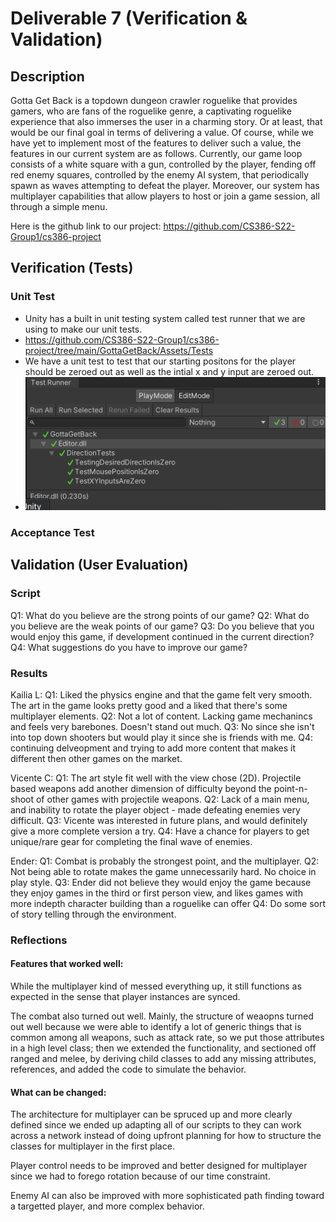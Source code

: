 # Deliverable 7 (Verification & Validation)

## Description
Gotta Get Back is a topdown dungeon crawler roguelike that provides gamers, who are fans of the roguelike genre, a captivating roguelike experience that also immerses the user in a charming story.
Or at least, that would be our final goal in terms of delivering a value. Of course, while we have yet to implement most of the features to deliver such a value, the features in our current system are as follows.
Currently, our game loop consists of a white square with a gun, controlled by the player, fending off red enemy squares, controlled by the enemy AI system, that periodically spawn as waves attempting to defeat the player.
Moreover, our system has multiplayer capabilities that allow players to host or join a game session, all through a simple menu.

Here is the github link to our project: https://github.com/CS386-S22-Group1/cs386-project

## Verification (Tests)
### Unit Test
- Unity has a built in unit testing system called test runner that we are using to make our unit tests.
- https://github.com/CS386-S22-Group1/cs386-project/tree/main/GottaGetBack/Assets/Tests
- We have a unit test to test that our starting positons for the player should be zeroed out as well as the intial x and y input are zeroed out.
- ![This is the UnitTests picture.](D4_pictures/UnitTests.png)

### Acceptance Test

## Validation (User Evaluation)
### Script
Q1: What do you believe are the strong points of our game?
Q2: What do you believe are the weak points of our game?
Q3: Do you believe that you would enjoy this game, if development continued in the current direction?
Q4: What suggestions do you have to improve our game?
### Results
Kailia L:
Q1: Liked the physics engine and that the game felt very smooth. The art in the game looks pretty good and a liked that there's some multiplayer elements.
Q2: Not a lot of content. Lacking game mechanincs and feels very barebones. Doesn't stand out much.
Q3: No since she isn't into top down shooters but would play it since she is friends with me.
Q4: continuing delveopment and trying to add more content that makes it different then other games on the market.

Vicente C:
Q1: The art style fit well with the view chose (2D). Projectile based weapons add another dimension of difficulty beyond the point-n-shoot of other games with projectile weapons.
Q2: Lack of a main menu, and inability to rotate the player object - made defeating enemies very difficult.
Q3: Vicente was interested in future plans, and would definitely give a more complete version a try.
Q4: Have a chance for players to get unique/rare gear for completing the final wave of enemies.

Ender:
Q1: Combat is probably the strongest point, and the multiplayer.
Q2: Not being able to rotate makes the game unnecessarily hard. No choice in play style.
Q3: Ender did not believe they would enjoy the game because they enjoy games in the third or first person view, and likes games with more indepth character building than a roguelike can offer
Q4: Do some sort of story telling through the environment.

### Reflections

#### Features that worked well:

While the multiplayer kind of messed everything up, it still functions as expected in the sense that player instances are synced.

The combat also turned out well. Mainly, the structure of weaopns turned out well because we were able to identify a lot of generic things that is common among all weapons, such as attack rate, so we put those attributes in a high level class; then we extended the functionality, and sectioned off ranged and melee, by deriving child classes to add any missing attributes, references, and added the code to simulate the behavior.

#### What can be changed:

The architecture for multiplayer can be spruced up and more clearly defined since we ended up adapting all of our scripts to they can work across a network instead of doing upfront planning for how to structure the classes for multiplayer in the first place.

Player control needs to be improved and better designed for multiplayer since we had to forego rotation because of our time constraint.

Enemy AI can also be improved with more sophisticated path finding toward a targetted player, and more complex behavior.
